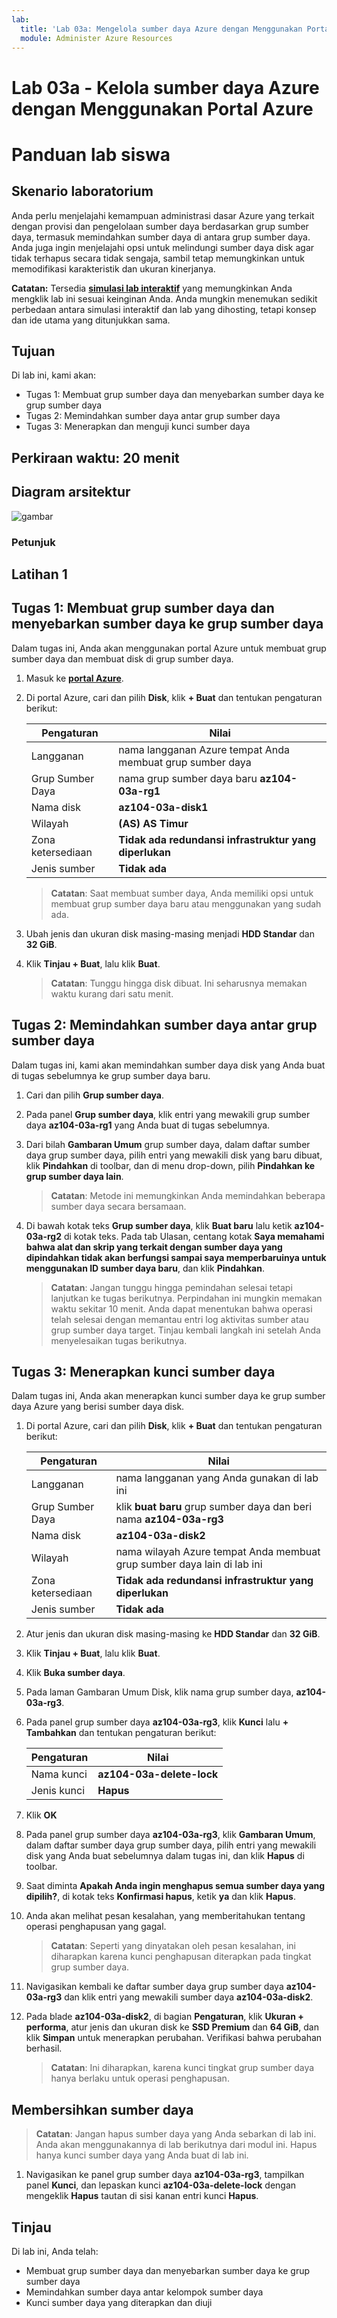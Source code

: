 ```yaml
---
lab:
  title: 'Lab 03a: Mengelola sumber daya Azure dengan Menggunakan Portal Microsoft Azure'
  module: Administer Azure Resources
---
```


# Lab 03a - Kelola sumber daya Azure dengan Menggunakan Portal Azure
# Panduan lab siswa

## Skenario laboratorium

Anda perlu menjelajahi kemampuan administrasi dasar Azure yang terkait dengan provisi dan pengelolaan sumber daya berdasarkan grup sumber daya, termasuk memindahkan sumber daya di antara grup sumber daya. Anda juga ingin menjelajahi opsi untuk melindungi sumber daya disk agar tidak terhapus secara tidak sengaja, sambil tetap memungkinkan untuk memodifikasi karakteristik dan ukuran kinerjanya.

**Catatan:** Tersedia **[simulasi lab interaktif](https://mslabs.cloudguides.com/guides/AZ-104%20Exam%20Guide%20-%20Microsoft%20Azure%20Administrator%20Exercise%204)** yang memungkinkan Anda mengklik lab ini sesuai keinginan Anda. Anda mungkin menemukan sedikit perbedaan antara simulasi interaktif dan lab yang dihosting, tetapi konsep dan ide utama yang ditunjukkan sama. 

## Tujuan

Di lab ini, kami akan:

+ Tugas 1: Membuat grup sumber daya dan menyebarkan sumber daya ke grup sumber daya
+ Tugas 2: Memindahkan sumber daya antar grup sumber daya
+ Tugas 3: Menerapkan dan menguji kunci sumber daya

## Perkiraan waktu: 20 menit

## Diagram arsitektur

![gambar](../media/lab03a.png)

### Petunjuk

## Latihan 1

## Tugas 1: Membuat grup sumber daya dan menyebarkan sumber daya ke grup sumber daya

Dalam tugas ini, Anda akan menggunakan portal Azure untuk membuat grup sumber daya dan membuat disk di grup sumber daya.

1. Masuk ke [**portal Azure**](http://portal.azure.com).

1. Di portal Azure, cari dan pilih **Disk**, klik **+ Buat** dan tentukan pengaturan berikut:

    |Pengaturan|Nilai|
    |---|---|
    |Langganan| nama langganan Azure tempat Anda membuat grup sumber daya |
    |Grup Sumber Daya| nama grup sumber daya baru **az104-03a-rg1** |
    |Nama disk| **az104-03a-disk1** |
    |Wilayah| **(AS) AS Timur** |
    |Zona ketersediaan| **Tidak ada redundansi infrastruktur yang diperlukan** |
    |Jenis sumber| **Tidak ada** |

    >**Catatan**: Saat membuat sumber daya, Anda memiliki opsi untuk membuat grup sumber daya baru atau menggunakan yang sudah ada.

1. Ubah jenis dan ukuran disk masing-masing menjadi **HDD Standar** dan **32 GiB**.

1. Klik **Tinjau + Buat**, lalu klik **Buat**.

    >**Catatan**: Tunggu hingga disk dibuat. Ini seharusnya memakan waktu kurang dari satu menit.

## Tugas 2: Memindahkan sumber daya antar grup sumber daya 

Dalam tugas ini, kami akan memindahkan sumber daya disk yang Anda buat di tugas sebelumnya ke grup sumber daya baru. 

1. Cari dan pilih **Grup sumber daya**. 

1. Pada panel **Grup sumber daya**, klik entri yang mewakili grup sumber daya **az104-03a-rg1** yang Anda buat di tugas sebelumnya.

1. Dari bilah **Gambaran Umum** grup sumber daya, dalam daftar sumber daya grup sumber daya, pilih entri yang mewakili disk yang baru dibuat, klik **Pindahkan** di toolbar, dan di menu drop-down, pilih **Pindahkan ke grup sumber daya lain**.

    >**Catatan**: Metode ini memungkinkan Anda memindahkan beberapa sumber daya secara bersamaan. 

1. Di bawah kotak teks **Grup sumber daya**, klik **Buat baru** lalu ketik **az104-03a-rg2** di kotak teks. Pada tab Ulasan, centang kotak **Saya memahami bahwa alat dan skrip yang terkait dengan sumber daya yang dipindahkan tidak akan berfungsi sampai saya memperbaruinya untuk menggunakan ID sumber daya baru**, dan klik **Pindahkan**.

    >**Catatan**: Jangan tunggu hingga pemindahan selesai tetapi lanjutkan ke tugas berikutnya. Perpindahan ini mungkin memakan waktu sekitar 10 menit. Anda dapat menentukan bahwa operasi telah selesai dengan memantau entri log aktivitas sumber atau grup sumber daya target. Tinjau kembali langkah ini setelah Anda menyelesaikan tugas berikutnya.

## Tugas 3: Menerapkan kunci sumber daya

Dalam tugas ini, Anda akan menerapkan kunci sumber daya ke grup sumber daya Azure yang berisi sumber daya disk.

1. Di portal Azure, cari dan pilih **Disk**, klik **+ Buat** dan tentukan pengaturan berikut:

    |Pengaturan|Nilai|
    |---|---|
    |Langganan| nama langganan yang Anda gunakan di lab ini |
    |Grup Sumber Daya| klik **buat baru** grup sumber daya dan beri nama **az104-03a-rg3** |
    |Nama disk| **az104-03a-disk2** |
    |Wilayah| nama wilayah Azure tempat Anda membuat grup sumber daya lain di lab ini |
    |Zona ketersediaan| **Tidak ada redundansi infrastruktur yang diperlukan** |
    |Jenis sumber| **Tidak ada** |

1. Atur jenis dan ukuran disk masing-masing ke **HDD Standar** dan **32 GiB**.

1. Klik **Tinjau + Buat**, lalu klik **Buat**.

1. Klik **Buka sumber daya**.

1. Pada laman Gambaran Umum Disk, klik nama grup sumber daya, **az104-03a-rg3**.

1. Pada panel grup sumber daya **az104-03a-rg3**, klik **Kunci** lalu **+ Tambahkan** dan tentukan pengaturan berikut:

    |Pengaturan|Nilai|
    |---|---|
    |Nama kunci| **az104-03a-delete-lock** |
    |Jenis kunci| **Hapus** |
    
1. Klik **OK**    

1. Pada panel grup sumber daya **az104-03a-rg3**, klik **Gambaran Umum**, dalam daftar sumber daya grup sumber daya, pilih entri yang mewakili disk yang Anda buat sebelumnya dalam tugas ini, dan klik **Hapus** di toolbar. 

1. Saat diminta **Apakah Anda ingin menghapus semua sumber daya yang dipilih?**, di kotak teks **Konfirmasi hapus**, ketik **ya** dan klik **Hapus**.

1. Anda akan melihat pesan kesalahan, yang memberitahukan tentang operasi penghapusan yang gagal. 

    >**Catatan**: Seperti yang dinyatakan oleh pesan kesalahan, ini diharapkan karena kunci penghapusan diterapkan pada tingkat grup sumber daya.

1. Navigasikan kembali ke daftar sumber daya grup sumber daya **az104-03a-rg3** dan klik entri yang mewakili sumber daya **az104-03a-disk2**. 

1. Pada blade **az104-03a-disk2**, di bagian **Pengaturan**, klik **Ukuran + performa**, atur jenis dan ukuran disk ke **SSD Premium** dan **64 GiB**, dan klik **Simpan** untuk menerapkan perubahan. Verifikasi bahwa perubahan berhasil.

    >**Catatan**: Ini diharapkan, karena kunci tingkat grup sumber daya hanya berlaku untuk operasi penghapusan. 

## Membersihkan sumber daya

   >**Catatan**: Jangan hapus sumber daya yang Anda sebarkan di lab ini. Anda akan menggunakannya di lab berikutnya dari modul ini. Hapus hanya kunci sumber daya yang Anda buat di lab ini.

1. Navigasikan ke panel grup sumber daya **az104-03a-rg3**, tampilkan panel **Kunci**, dan lepaskan kunci **az104-03a-delete-lock** dengan mengeklik **Hapus** tautan di sisi kanan entri kunci **Hapus**.

## Tinjau

Di lab ini, Anda telah:

- Membuat grup sumber daya dan menyebarkan sumber daya ke grup sumber daya
- Memindahkan sumber daya antar kelompok sumber daya
- Kunci sumber daya yang diterapkan dan diuji
